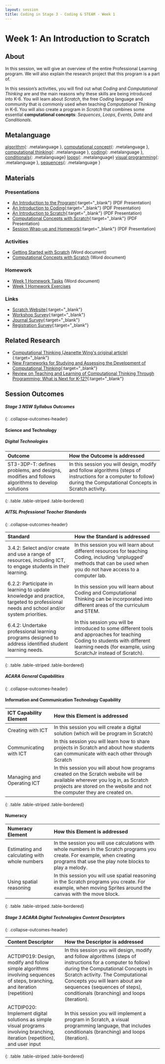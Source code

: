 ```yaml
---
layout: session
title: Coding in Stage 3 - Coding & STEAM - Week 1
---
```


# Week 1: An Introduction to Scratch

## About

In this session, we will give an overview of the entire Professional Learning program. We will also explain the research project that this program is a part of.

In this session’s activities, you will find out what *Coding* and *Computational Thinking* are and the main reasons why these skills are being introduced into K-6.  You will learn about *Scratch*, the free *Coding* language and community that is commonly used when teaching *Computational Thinking* in K-6. You will also create a program in *Scratch* that combines some essential **computational concepts**: *Sequences*, *Loops*, *Events*, *Data* and *Conditionals*.

## Metalanguage

[algorithm](){: .metalanguage }, [computational concept](){: .metalanguage }, [computational thinking](){: .metalanguage }, [coding](){: .metalanguage }, [conditionals](){: .metalanguage} [loops](){: .metalanguage} [visual programming](){: .metalanguage }, [sequences](){: .metalanguage }

## Materials

### Presentations

- [An Introduction to the Program](https://drive.google.com/uc?export=view&id=1Kkhxk-w4JI_7DfNhsE_2jU88THq_DkGL){:target="_blank"} (PDF Presentation)
- [An Introduction to Coding](https://drive.google.com/uc?export=view&id=1kT3nlpWJheCzcM9ou5amz8i81rMvX706){:target="_blank"} (PDF Presentation)
- [An Introduction to Scratch](https://drive.google.com/uc?export=view&id=1YCJlUv7PPytDEBFSu_J7euLy2Zo6Ln5r){:target="_blank"} (PDF Presentation)
- [Computational Concepts with Scratch](https://drive.google.com/uc?export=view&id=1CE1LgyUqAZANKBWqGzrZAHe8_2-ky8df){:target="_blank"} (PDF Presentation)
- [Session Wrap-up and Homework](https://drive.google.com/uc?export=view&id=1SADNmwFi35uXlNJCxDp_7WJpXjJWI5ax){:target="_blank"} (PDF Presentation)

### Activities

- [Getting Started with Scratch](https://drive.google.com/uc?export=view&id=1bvg9zIKCQvXNy2bYYiRz_jqQfXkMP8cE) (Word document)
- [Computational Concepts with Scratch](https://drive.google.com/uc?export=view&id=1uvCJlLyWgnh0WzOGUHBEaYDSAPvbi6BY) (Word document)

### Homework

- [Week 1 Homework Tasks](https://drive.google.com/uc?export=view&id=1MMVUPy6adNyUeUXdfzoqcADrMoQWWhwp) (Word document)
- [Week 1 Homework Exercises](exercises)

### Links

- [Scratch Website](https://scratch.mit.edu/){:target="_blank"}
- [Workshop Survey](https://www.surveymonkey.com/r/uon_coding_session1){:target="_blank"}
- [Journal Survey](https://www.surveymonkey.com/r/uon_coding_journal){:target="_blank"}
- [Registration Survey](https://www.surveymonkey.com/r/uon_coding_registration){:target="_blank"}

## Related Research

- [Computational Thinking (Jeanette Wing's original article)](https://www.cs.cmu.edu/~15110-s13/Wing06-ct.pdf){:target="_blank"}
- [New Frameworks for Studying and Assessing the Development of Computational Thinking](http://web.media.mit.edu/~kbrennan/files/Brennan_Resnick_AERA2012_CT.pdf){:target="_blank"}
- [Review on Teaching and Learning of Computational Thinking Through Programming: What is Next for K-12?](https://pdfs.semanticscholar.org/64b5/f719a6f7bff3c58e620d859d7dd5a3d3fdc1.pdf){:target="_blank"}

## Session Outcomes

##### Stage 3 NSW Syllabus Outcomes
{: .collapse-outcomes-header}

####  Science and Technology

##### Digital Technologies

| Outcome                                                                                        | How the Outcome is addressed                                                                                                                                          |
|:-----------------------------------------------------------------------------------------------|:----------------------------------------------------------------------------------------------------------------------------------------------------------------------|
| ST3-3DP-T: defines problems, and designs, modifies and follows algorithms to develop solutions | In this session you will design, modify and follow algorithms (steps of instructions for a computer to follow) during the Computational Concepts in Scratch activity. |
{: .table .table-striped .table-bordered}


##### AITSL Professional Teacher Standards
{: .collapse-outcomes-header}

| Standard                                                                                                                             | How the Standard is addressed                                                                                                                                                                  |
|:-------------------------------------------------------------------------------------------------------------------------------------|:-----------------------------------------------------------------------------------------------------------------------------------------------------------------------------------------------|
| 3.4.2: Select and/or create and use a range of resources, including ICT, to engage students in their learning.                       | In this session you will learn about different resources for teaching Coding, including 'unplugged' methods that can be used when you do not have access to a computer lab.                    |
| 6.2.2: Participate in learning to update knowledge and practice, targeted to professional needs and school and/or system priorities. | In this session you will learn about Coding and Computational Thinking can be incorporated into different areas of the curriculum and STEM.                                                    |
| 6.4.2: Undertake professional learning programs designed to address identified student learning needs.                               | In this session you will be introduced to some different tools and approaches for teaching Coding to students with different learning needs (for example, using ScratchJr instead of Scratch). |
{: .table .table-striped .table-bordered}


##### ACARA General Capabilities
{: .collapse-outcomes-header}

####  Information and Communication Technology Capability

| ICT Capability Element     | How this Element is addressed                                                                                                                                                                             |
|:---------------------------|:----------------------------------------------------------------------------------------------------------------------------------------------------------------------------------------------------------|
| Creating with ICT          | In this session you will create a digital solution (which will be program in Scratch)                                                                                                                     |
| Communicating with ICT     | In this session you will learn how to share projects in Scratch and about how students can communicate with each other through Scratch                                                                    |
| Managing and Operating ICT | In this session you will about how programs created on the Scratch website will be available wherever you log in, as Scratch projects are stored on the website and not the computer they are created on. |
{: .table .table-striped .table-bordered}

####  Numeracy

| Numeracy Element                              | How this Element is addressed                                                                                                                                                       |
|:----------------------------------------------|:------------------------------------------------------------------------------------------------------------------------------------------------------------------------------------|
| Estimating and calculating with whole numbers | In the session you will use calculations with whole numbers in the Scratch programs you create. For example, when creating programs that use the play note blocks to play a melody. |
| Using spatial reasoning                       | In this session you will use spatial reasoning in the Scratch programs you create. For example, when moving Sprites around the canvas with the move block.                          |
{: .table .table-striped .table-bordered}


##### Stage 3 ACARA Digital Technologies Content Descriptors
{: .collapse-outcomes-header}

| Content Descriptor                                                                                                           | How the Descriptor is addressed                                                                                                                                                                                                                                                                           |
|:-----------------------------------------------------------------------------------------------------------------------------|:----------------------------------------------------------------------------------------------------------------------------------------------------------------------------------------------------------------------------------------------------------------------------------------------------------|
| ACTDIP019: Design, modify and follow simple algorithms involving sequences of steps, branching, and iteration (repetition)   | In this session you will design, modify and follow algorithms (steps of instructions for a computer to follow) during the Computational Concepts in Scratch activity. The Computational Concepts you will learn about are sequences (sequences of steps), conditionals (branching) and loops (iteration). |
| ACTDIP020: Implement digital solutions as simple visual programs involving branching, iteration (repetition), and user input | In this session you will implement a program in Scratch, a visual programming language, that includes conditionals (branching) and loops (iteration).                                                                                                                                                     |
{: .table .table-striped .table-bordered}

